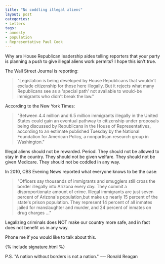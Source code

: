 ```yaml
---
title: "No coddling illegal aliens"
layout: post
categories:
- Letters
tags:
- amnesty
- population
- Representative Paul Cook
---
```


Why are House Republican leadership aides telling reporters that your party is planning a push to give illegal aliens work permits? I hope this isn't true.

The Wall Street Journal is reporting:

> "Legislation is being developed by House Republicans that wouldn't exclude citizenship for those here illegally. But it rejects what many Republicans see as a 'special path' not available to would-be immigrants who didn't break the law."

According to the New York Times:

> "Between 4.4 million and 6.5 million immigrants illegally in the United States could gain an eventual pathway to citizenship under proposals being discussed by Republicans in the House of Representatives, according to an estimate published Tuesday by the National Foundation for American Policy, a nonpartisan research group in Washington."

Illegal aliens should not be rewarded. Period. They should not be allowed to stay in the country. They should not be given welfare. They should not be given Medicare. They should not be coddled in any way.

In 2010, CBS Evening News reported what everyone knows to be the case:

> "Officers say thousands of immigrants and smugglers still cross the border illegally into Arizona every day. They commit a disproportionate amount of crime. Illegal immigrants are just seven percent of Arizona's population,but make up nearly 15 percent of the state's prison population. They represent 14 percent of all inmates jailed for manslaughter and murder, and 24 percent of inmates on drug charges ..."

Legalizing criminals does NOT make our country more safe, and in fact does not benefit us in any way.

Phone me if you would like to talk about this.

{% include signature.html %}

P.S. "A nation without borders is not a nation." --- Ronald Reagan